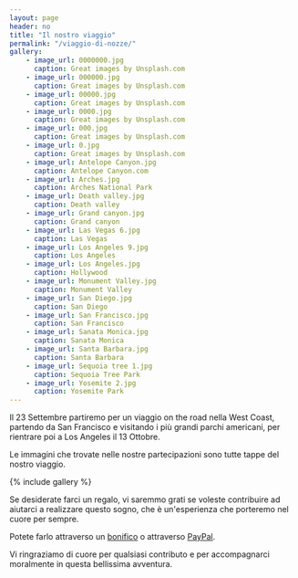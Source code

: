 ```yaml
---
layout: page
header: no
title: "Il nostro viaggio"
permalink: "/viaggio-di-nozze/"
gallery:
    - image_url: 0000000.jpg
      caption: Great images by Unsplash.com
    - image_url: 000000.jpg
      caption: Great images by Unsplash.com
    - image_url: 00000.jpg
      caption: Great images by Unsplash.com
    - image_url: 0000.jpg
      caption: Great images by Unsplash.com
    - image_url: 000.jpg
      caption: Great images by Unsplash.com
    - image_url: 0.jpg
      caption: Great images by Unsplash.com
    - image_url: Antelope Canyon.jpg
      caption: Antelope Canyon.com
    - image_url: Arches.jpg
      caption: Arches National Park
    - image_url: Death valley.jpg
      caption: Death valley
    - image_url: Grand canyon.jpg
      caption: Grand canyon
    - image_url: Las Vegas 6.jpg
      caption: Las Vegas
    - image_url: Los Angeles 9.jpg
      caption: Los Angeles
    - image_url: Los Angeles.jpg
      caption: Hollywood
    - image_url: Monument Valley.jpg
      caption: Monument Valley
    - image_url: San Diego.jpg
      caption: San Diego
    - image_url: San Francisco.jpg
      caption: San Francisco
    - image_url: Sanata Monica.jpg
      caption: Sanata Monica
    - image_url: Santa Barbara.jpg
      caption: Santa Barbara     
    - image_url: Sequoia tree 1.jpg
      caption: Sequoia Tree Park   
    - image_url: Yosemite 2.jpg
      caption: Yosemite Park   
---
```


Il 23 Settembre partiremo per un viaggio on the road nella West Coast, partendo da San Francisco e visitando i più grandi parchi americani, per rientrare poi a Los Angeles il 13 Ottobre. 

Le immagini che trovate nelle nostre partecipazioni sono tutte tappe del nostro viaggio. 

{% include gallery %}

Se desiderate farci un regalo, vi saremmo grati se voleste contribuire ad aiutarci a realizzare questo sogno, che è un'esperienza che porteremo nel cuore per sempre. 

Potete farlo attraverso un <a href="../coordinate-bancarie">bonifico</a> o attraverso <a href="https://www.paypal.com/paypalme/minoum94">PayPal</a>. 

Vi ringraziamo di cuore per qualsiasi contributo e per accompagnarci moralmente in questa bellissima avventura.